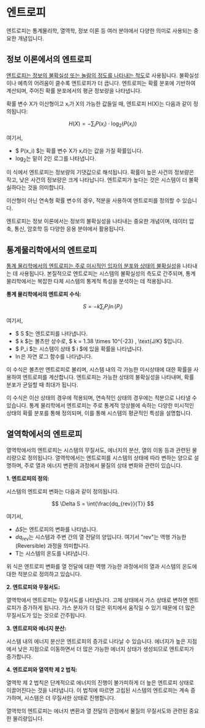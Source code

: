 # 엔트로피

엔트로피는 통계물리학, 열역학, 정보 이론 등 여러 분야에서 다양한 의미로 사용되는 중요한 개념입니다.

## 정보 이론에서의 엔트로피

[엔트로피는 정보의 불확실성 또는 놀람의 정도를 나타내는 척도](https://dowhati1.tistory.com/9)로 사용됩니다. 불확실성이나 예측의 어려움이 클수록 엔트로피가 더 큽니다. 엔트로피는 확률 분포에 기반하여 계산되며, 주어진 확률 분포에서의 평균 정보량을 나타냅니다.

확률 변수 X가 이산형이고 xᵢ가 X의 가능한 값들일 때, 엔트로피 H(X)는 다음과 같이 정의됩니다:

$$ H(X) = - \sum_{i} P(x_i) \cdot \log_2(P(x_i)) $$

여기서,

- $ P(x_i) $는 확률 변수 X가 xᵢ라는 값을 가질 확률입니다.
- $\log_2$는 밑이 2인 로그를 나타냅니다.

이 식에서 엔트로피는 정보량의 기댓값으로 해석됩니다. 확률이 높은 사건의 정보량은 작고, 낮은 사건의 정보량은 크게 나타납니다. 엔트로피가 높다는 것은 시스템이 더 불확실하다는 것을 의미합니다.

이산형이 아닌 연속형 확률 변수의 경우, 적분을 사용하여 엔트로피를 정의할 수 있습니다.

엔트로피는 정보 이론에서는 정보의 불확실성을 나타내는 중요한 개념이며, 데이터 압축, 통신, 암호학 등 다양한 응용 분야에서 활용됩니다.

## 통계물리학에서의 엔트로피

[통계 물리학에서의 엔트로피는 주로 미시적인 입자의 분포와 상태의 불확실성](https://dowhati1.tistory.com/49)을 나타내는 데 사용됩니다. 본질적으로 엔트로피는 시스템의 불확실성의 측도로 간주되며, 통계 물리학에서는 복잡한 다체 시스템의 통계적 특성을 분석하는 데 적용됩니다.

**통계 물리학에서의 엔트로피 수식:**

$$ S = -k \sum_{i} P_i \ln(P_i) $$

여기서,

- $ S $는 엔트로피를 나타냅니다.
- $ k $는 볼츠만 상수로, $ k = 1.38 \times 10^{-23} \, \text{J/K} $입니다.
- $ P_i $는 시스템이 상태 $ i $에 있을 확률을 나타냅니다.
- $\ln$은 자연 로그 함수를 나타냅니다.

이 수식은 볼츠만 엔트로피로 불리며, 시스템 내의 각 가능한 미시상태에 대한 확률을 사용하여 엔트로피를 계산합니다. 엔트로피는 가능한 상태의 불확실성을 나타내며, 확률 분포가 균일할 때 최대가 됩니다.

이 수식은 이산 상태의 경우에 적용되며, 연속적인 상태의 경우에는 적분으로 나타낼 수 있습니다. 통계 물리학에서 엔트로피는 주로 통계적 앙상블에 속하는 다양한 미시적인 상태의 확률 분포를 통해 정의되며, 이를 통해 시스템의 평균적인 특성을 설명합니다.

## 열역학에서의 엔트로피

열역학에서의 엔트로피는 시스템의 무질서도, 에너지의 분산, 열의 이동 등과 관련된 물리량으로 정의됩니다. 열역학에서는 엔트로피를 시스템의 상태에 따라 변하는 양으로 설명하며, 주로 열과 에너지 변환의 과정에서 물질의 상태 변화와 관련이 있습니다.

**1. 엔트로피의 정의:**

시스템의 엔트로피 변화는 다음과 같이 정의됩니다.

$$ \Delta S = \int{\frac{dq_{rev}}{T}} $$

여기서,

- $\Delta S$는 엔트로피의 변화를 나타냅니다.
- $dq_{rev}$는 시스템과 주변 간의 열 전달의 양입니다. 여기서 "rev"는 역행 가능한(Reversible) 과정을 의미합니다.
- T는 시스템의 온도를 나타냅니다.

위 식은 엔트로피 변화를 열 전달에 대한 역행 가능한 과정에서의 열과 시스템의 온도에 대한 적분으로 정의하고 있습니다.

**2. 엔트로피와 무질서도:**

열역학에서 엔트로피는 무질서도를 나타냅니다. 고체 상태에서 가스 상태로 변하면 엔트로피가 증가하게 됩니다. 가스 분자가 더 많은 위치에서 움직일 수 있기 때문에 더 많은 무질서도가 있는 것으로 간주됩니다.

**3. 엔트로피와 에너지 분산:**

시스템 내의 에너지 분산은 엔트로피의 증가로 나타날 수 있습니다. 에너지가 높은 지점에서 낮은 지점으로 이동하면서 더 많은 가능한 에너지 상태가 생성되므로 엔트로피가 증가합니다.

**4. 엔트로피와 열역학 제 2 법칙:**

열역학 제 2 법칙은 단계적으로 에너지의 진행이 불가피하게 더 높은 엔트로피 상태로 이끌어진다는 것을 나타냅니다. 이 법칙에 따르면 고립된 시스템의 엔트로피는 계속 증가하며, 시스템은 더 무질서한 상태로 진행합니다.

열역학의 엔트로피는 에너지 변환과 열 전달의 관점에서 물질의 무질서도와 관련된 중요한 물리량입니다.
